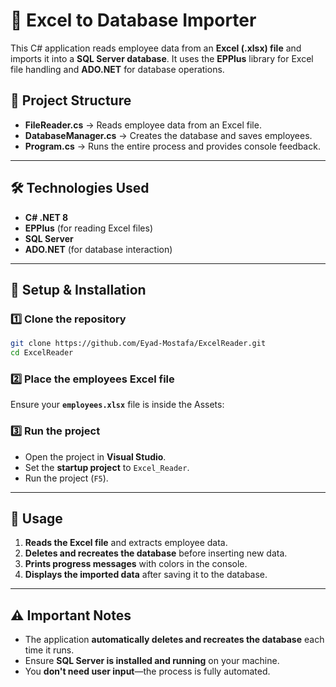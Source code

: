 # 🚀 Excel to Database Importer

This C# application reads employee data from an **Excel (.xlsx) file** and imports it into a **SQL Server database**.
It uses the **EPPlus** library for Excel file handling and **ADO.NET** for database operations.

## 📂 Project Structure

- **FileReader.cs** → Reads employee data from an Excel file.
- **DatabaseManager.cs** → Creates the database and saves employees.
- **Program.cs** → Runs the entire process and provides console feedback.

---

## 🛠️ Technologies Used

- **C# .NET 8**
- **EPPlus** (for reading Excel files)
- **SQL Server**
- **ADO.NET** (for database interaction)

---

## 👅 Setup & Installation

### 1️⃣ **Clone the repository**

```sh
git clone https://github.com/Eyad-Mostafa/ExcelReader.git
cd ExcelReader
```

### 2️⃣ **Place the employees Excel file**

Ensure your **`employees.xlsx`** file is inside the Assets:

### 3️⃣ **Run the project**

- Open the project in **Visual Studio**.
- Set the **startup project** to `Excel_Reader`.
- Run the project (`F5`).

---

## 📝 Usage

1. **Reads the Excel file** and extracts employee data.
2. **Deletes and recreates the database** before inserting new data.
3. **Prints progress messages** with colors in the console.
4. **Displays the imported data** after saving it to the database.

---

## ⚠️ Important Notes

- The application **automatically deletes and recreates the database** each time it runs.
- Ensure **SQL Server is installed and running** on your machine.
- You **don't need user input**—the process is fully automated.
